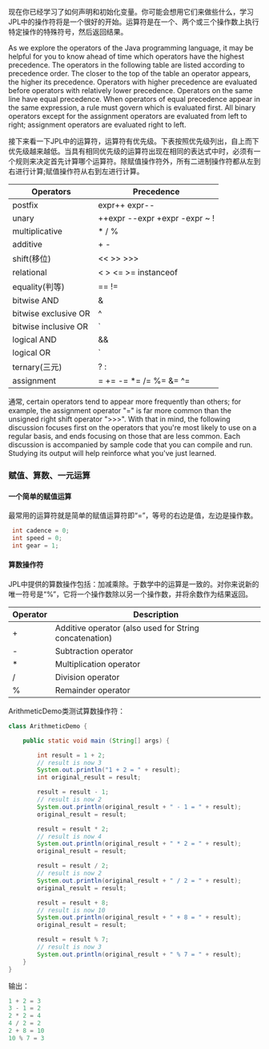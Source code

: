 现在你已经学习了如何声明和初始化变量。你可能会想用它们来做些什么，学习JPL中的操作符将是一个很好的开始。运算符是在一个、两个或三个操作数上执行特定操作的特殊符号，然后返回结果。

As we explore the operators of the Java programming language, it may be helpful for you to know ahead of time which operators have the highest precedence. The operators in the following table are listed according to precedence order. The closer to the top of the table an operator appears, the higher its precedence. Operators with higher precedence are evaluated before operators with relatively lower precedence. Operators on the same line have equal precedence. When operators of equal precedence appear in the same expression, a rule must govern which is evaluated first. All binary operators except for the assignment operators are evaluated from left to right; assignment operators are evaluated right to left.

接下来看一下JPL中的运算符，运算符有优先级。下表按照优先级列出，自上而下优先级越来越低。当具有相同优先级的运算符出现在相同的表达式中时，必须有一个规则来决定首先计算哪个运算符。除赋值操作符外，所有二进制操作符都从左到右进行计算;赋值操作符从右到左进行计算。

Operators| Precedence
----|----
postfix| expr++ expr--
unary| ++expr --expr +expr -expr ~ !
multiplicative| * / %
additive|+ -
shift(移位)|<< >> >>>
relational|< > <= >= instanceof
equality(判等)|== !=
bitwise AND|&
bitwise exclusive OR|^
bitwise inclusive OR|`|`
logical AND|&&
logical OR|`||`
ternary(三元)|? :
assignment|= += -= *= /= %= &= ^= |= <<= >>= >>>=

通常, certain operators tend to appear more frequently than others; for example, the assignment operator "=" is far more common than the unsigned right shift operator ">>>". With that in mind, the following discussion focuses first on the operators that you're most likely to use on a regular basis, and ends focusing on those that are less common. Each discussion is accompanied by sample code that you can compile and run. Studying its output will help reinforce what you've just learned.

### 赋值、算数、一元运算

#### 一个简单的赋值运算

最常用的运算符就是简单的赋值运算符即“=”，等号的右边是值，左边是操作数。

```java
 int cadence = 0;
 int speed = 0;
 int gear = 1;
```

#### 算数操作符

JPL中提供的算数操作包括：加减乘除。于数学中的运算是一致的。对你来说新的唯一符号是“%”，它将一个操作数除以另一个操作数，并将余数作为结果返回。

Operator| Description
----|----
+| Additive operator (also used for String concatenation)
-| Subtraction operator
*| Multiplication operator
/| Division operator
%| Remainder operator

ArithmeticDemo类测试算数操作符：

```java
class ArithmeticDemo {

    public static void main (String[] args) {

        int result = 1 + 2;
        // result is now 3
        System.out.println("1 + 2 = " + result);
        int original_result = result;

        result = result - 1;
        // result is now 2
        System.out.println(original_result + " - 1 = " + result);
        original_result = result;

        result = result * 2;
        // result is now 4
        System.out.println(original_result + " * 2 = " + result);
        original_result = result;

        result = result / 2;
        // result is now 2
        System.out.println(original_result + " / 2 = " + result);
        original_result = result;

        result = result + 8;
        // result is now 10
        System.out.println(original_result + " + 8 = " + result);
        original_result = result;

        result = result % 7;
        // result is now 3
        System.out.println(original_result + " % 7 = " + result);
    }
}
```

输出：

```java
1 + 2 = 3
3 - 1 = 2
2 * 2 = 4
4 / 2 = 2
2 + 8 = 10
10 % 7 = 3
```